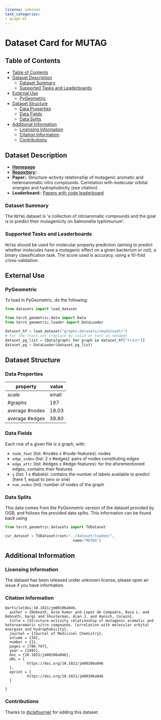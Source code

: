 ```yaml
---
license: unknown
task_categories:
- graph-ml
---
```


# Dataset Card for MUTAG

## Table of Contents
- [Table of Contents](#table-of-contents)
- [Dataset Description](#dataset-description)
  - [Dataset Summary](#dataset-summary)
  - [Supported Tasks and Leaderboards](#supported-tasks-and-leaderboards)
- [External Use](#external-use)
  - [PyGeometric](#pygeometric)
- [Dataset Structure](#dataset-structure)
  - [Data Properties](#data-properties)
  - [Data Fields](#data-fields)
  - [Data Splits](#data-splits)
- [Additional Information](#additional-information)
  - [Licensing Information](#licensing-information)
  - [Citation Information](#citation-information)
  - [Contributions](#contributions)

## Dataset Description

- **[Homepage](https://pubs.acs.org/doi/abs/10.1021/jm00106a046)**
- **[Repository](https://www.chrsmrrs.com/graphkerneldatasets/MUTAG.zip):**: 
- **Paper:**: Structure-activity relationship of mutagenic aromatic and heteroaromatic nitro compounds. Correlation with molecular orbital energies and hydrophobicity (see citation) 
- **Leaderboard:**: [Papers with code leaderboard](https://paperswithcode.com/sota/graph-classification-on-mutag)

### Dataset Summary

The `MUTAG` dataset is 'a collection of nitroaromatic compounds and the goal is to predict their mutagenicity on Salmonella typhimurium'. 

### Supported Tasks and Leaderboards

`MUTAG` should be used for molecular property prediction (aiming to predict whether molecules have a mutagenic effect on a given bacterium or not), a binary classification task. The score used is accuracy, using a 10-fold cross-validation.

## External Use
### PyGeometric
To load in PyGeometric, do the following:

```python
from datasets import load_dataset

from torch_geometric.data import Data
from torch_geometric.loader import DataLoader

dataset_hf = load_dataset("graphs-datasets/<mydataset>")
# For the train set (replace by valid or test as needed)
dataset_pg_list = [Data(graph) for graph in dataset_hf["train"]]
dataset_pg = DataLoader(dataset_pg_list)

```


## Dataset Structure

### Data Properties

| property | value |
|---|---|
| scale | small |
| #graphs | 187 |
| average #nodes | 18.03 |
| average #edges | 39.80 |

### Data Fields

Each row of a given file is a graph, with: 
- `node_feat` (list: #nodes x #node-features): nodes
- `edge_index` (list: 2 x #edges): pairs of nodes constituting edges
- `edge_attr` (list: #edges x #edge-features): for the aforementioned edges, contains their features
- `y` (list: 1 x #labels): contains the number of labels available to predict (here 1, equal to zero or one)
- `num_nodes` (int): number of nodes of the graph

### Data Splits

This data comes from the PyGeometric version of the dataset provided by OGB, and follows the provided data splits.
This information can be found back using
```python
from torch_geometric.datasets import TUDataset

cur_dataset = TUDataset(root="../dataset/loaded/", 
                               name="MUTAG")
 ```

## Additional Information

### Licensing Information
The dataset has been released under unknown license, please open an issue if you have information.

### Citation Information
```
@article{doi:10.1021/jm00106a046,
  author = {Debnath, Asim Kumar and Lopez de Compadre, Rosa L. and Debnath, Gargi and Shusterman, Alan J. and Hansch, Corwin},
  title = {Structure-activity relationship of mutagenic aromatic and heteroaromatic nitro compounds. Correlation with molecular orbital energies and hydrophobicity},
  journal = {Journal of Medicinal Chemistry},
  volume = {34},
  number = {2},
  pages = {786-797},
  year = {1991},
  doi = {10.1021/jm00106a046},
  URL = { 
          https://doi.org/10.1021/jm00106a046
  },
  eprint = { 
          https://doi.org/10.1021/jm00106a046 
  }
  
}
```

### Contributions

Thanks to [@clefourrier](https://github.com/clefourrier) for adding this dataset.